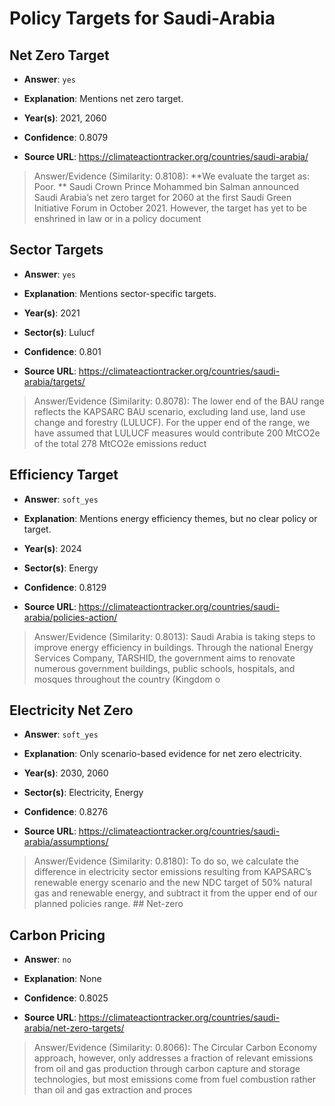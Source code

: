 # Policy Targets for Saudi-Arabia


## Net Zero Target

- **Answer**: `yes`

- **Explanation**: Mentions net zero target.

- **Year(s)**: 2021, 2060

- **Confidence**: 0.8079

- **Source URL**: https://climateactiontracker.org/countries/saudi-arabia/

> Answer/Evidence (Similarity: 0.8108): **We evaluate the target as: Poor. **   Saudi Crown Prince Mohammed bin Salman announced Saudi Arabia’s net zero target for 2060 at the first Saudi Green Initiative Forum in October 2021. However, the target has yet to be enshrined in law or in a policy document


## Sector Targets

- **Answer**: `yes`

- **Explanation**: Mentions sector-specific targets.

- **Year(s)**: 2021

- **Sector(s)**: Lulucf

- **Confidence**: 0.801

- **Source URL**: https://climateactiontracker.org/countries/saudi-arabia/targets/

> Answer/Evidence (Similarity: 0.8078): The lower end of the BAU range reflects the KAPSARC BAU scenario, excluding land use, land use change and forestry (LULUCF). For the upper end of the range, we have assumed that LULUCF measures would contribute 200 MtCO2e of the total 278 MtCO2e emissions reduct


## Efficiency Target

- **Answer**: `soft_yes`

- **Explanation**: Mentions energy efficiency themes, but no clear policy or target.

- **Year(s)**: 2024

- **Sector(s)**: Energy

- **Confidence**: 0.8129

- **Source URL**: https://climateactiontracker.org/countries/saudi-arabia/policies-action/

> Answer/Evidence (Similarity: 0.8013): Saudi Arabia is taking steps to improve energy efficiency in buildings. Through the national Energy Services Company, TARSHID, the government aims to renovate numerous government buildings, public schools, hospitals, and mosques throughout the country (Kingdom o


## Electricity Net Zero

- **Answer**: `soft_yes`

- **Explanation**: Only scenario-based evidence for net zero electricity.

- **Year(s)**: 2030, 2060

- **Sector(s)**: Electricity, Energy

- **Confidence**: 0.8276

- **Source URL**: https://climateactiontracker.org/countries/saudi-arabia/assumptions/

> Answer/Evidence (Similarity: 0.8180): To do so, we calculate the difference in electricity sector emissions resulting from KAPSARC’s renewable energy scenario and the new NDC target of 50% natural gas and renewable energy, and subtract it from the upper end of our planned policies range. ## Net-zero


## Carbon Pricing

- **Answer**: `no`

- **Explanation**: None

- **Confidence**: 0.8025

- **Source URL**: https://climateactiontracker.org/countries/saudi-arabia/net-zero-targets/

> Answer/Evidence (Similarity: 0.8066): The Circular Carbon Economy approach, however, only addresses a fraction of relevant emissions from oil and gas production through carbon capture and storage technologies, but most emissions come from fuel combustion rather than oil and gas extraction and proces
